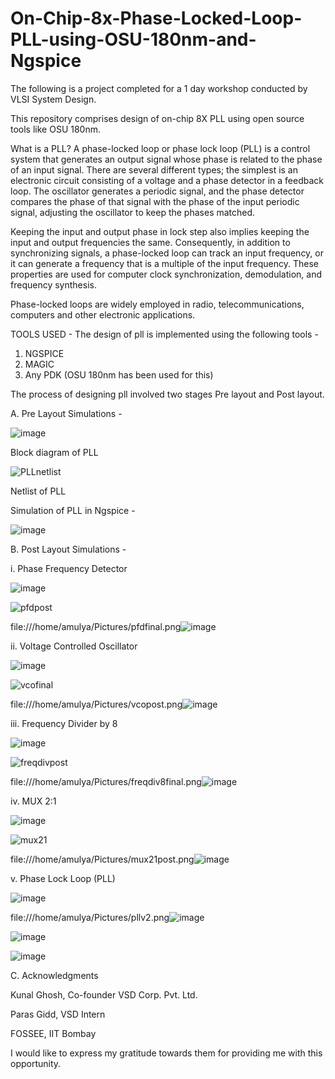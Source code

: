 # On-Chip-8x-Phase-Locked-Loop-PLL-using-OSU-180nm-and-Ngspice

The following is a project completed for a 1 day workshop conducted by VLSI System Design. 

This repository comprises design of on-chip 8X PLL using open source tools like OSU 180nm.

What is a PLL?
A phase-locked loop or phase lock loop (PLL) is a control system that generates an output signal whose phase is related to the phase of an input signal. There are several different types; the simplest is an electronic circuit consisting of a voltage  and a phase detector in a feedback loop. The oscillator generates a periodic signal, and the phase detector compares the phase of that signal with the phase of the input periodic signal, adjusting the oscillator to keep the phases matched.

Keeping the input and output phase in lock step also implies keeping the input and output frequencies the same. Consequently, in addition to synchronizing signals, a phase-locked loop can track an input frequency, or it can generate a frequency that is a multiple of the input frequency. These properties are used for computer clock synchronization, demodulation, and frequency synthesis.

Phase-locked loops are widely employed in radio, telecommunications, computers and other electronic applications.

TOOLS USED -
The design of pll is implemented using the following tools -
1. NGSPICE
2. MAGIC
3. Any PDK (OSU 180nm has been used for this)

The process of designing pll involved two stages Pre layout and Post layout. 

A. Pre Layout Simulations -

![image](https://user-images.githubusercontent.com/87768763/137958332-8305d06c-a3cc-4c66-b895-0feda923589e.png)

Block diagram of PLL

![PLLnetlist](https://user-images.githubusercontent.com/87768763/137961936-b2195510-341f-4781-859e-eb3535a03dfa.png)

Netlist of PLL 

Simulation of PLL in Ngspice -

![image](https://user-images.githubusercontent.com/87768763/137958612-385dd941-7b17-4857-8fcb-378d7b813f93.png)

B. Post Layout Simulations -

i. Phase Frequency Detector

![image](https://user-images.githubusercontent.com/87768763/137962106-f8f74955-9dfb-4f0d-90ce-135b4a4790e6.png)

![pfdpost](https://user-images.githubusercontent.com/87768763/137962181-aafd0e24-04e6-4aeb-9de1-8fdcab2133c1.png)

file:///home/amulya/Pictures/pfdfinal.png![image](https://user-images.githubusercontent.com/87768763/137964789-c7f09d83-aebf-4313-b4cf-7156acab8279.png)

ii. Voltage Controlled Oscillator

![image](https://user-images.githubusercontent.com/87768763/137962264-d69039e6-013c-4513-a17e-e1e1a695c28b.png)

![vcofinal](https://user-images.githubusercontent.com/87768763/137962297-fa5cef00-7809-4147-a3a3-4e5cfba7b68b.png)

file:///home/amulya/Pictures/vcopost.png![image](https://user-images.githubusercontent.com/87768763/137964878-9ad83942-1490-42b7-a866-57c3e264f3bb.png)


iii. Frequency Divider by 8

![image](https://user-images.githubusercontent.com/87768763/137962366-bb1ae54f-04a1-4f27-8ce2-0bcd00d617f9.png)

![freqdivpost](https://user-images.githubusercontent.com/87768763/137962388-7b26bf0b-3acd-45f8-afdb-10c7ae410af2.png)

file:///home/amulya/Pictures/freqdiv8final.png![image](https://user-images.githubusercontent.com/87768763/137965004-3ab43937-5f2d-4526-a87c-11da50b174b4.png)


iv. MUX 2:1

![image](https://user-images.githubusercontent.com/87768763/137962422-845ac4cb-5c43-415e-ad5d-828a6d0956e4.png)

![mux21](https://user-images.githubusercontent.com/87768763/137962457-eeffa5f8-dffd-432b-82d0-fae996d1ad41.png)

file:///home/amulya/Pictures/mux21post.png![image](https://user-images.githubusercontent.com/87768763/137965082-970faf06-8bd4-4a30-8093-996d871f4ffe.png)


v. Phase Lock Loop (PLL)

![image](https://user-images.githubusercontent.com/87768763/137962519-f951e04e-237d-4f2c-8823-f9a1a4497187.png)

file:///home/amulya/Pictures/pllv2.png![image](https://user-images.githubusercontent.com/87768763/137965125-3375962d-e5ca-493b-a1a2-eb5d4ad243ed.png)

![image](https://user-images.githubusercontent.com/87768763/137962566-b0767ce7-bc23-414e-bffe-8b54fc7e9169.png)

![image](https://user-images.githubusercontent.com/87768763/137962596-9bd7ed86-0c4d-460d-ae57-6bb20c3ef2da.png)


C. Acknowledgments

Kunal Ghosh, Co-founder VSD Corp. Pvt. Ltd.

Paras Gidd, VSD Intern 

FOSSEE, IIT Bombay 

I would like to express my gratitude towards them for providing me with this opportunity.

